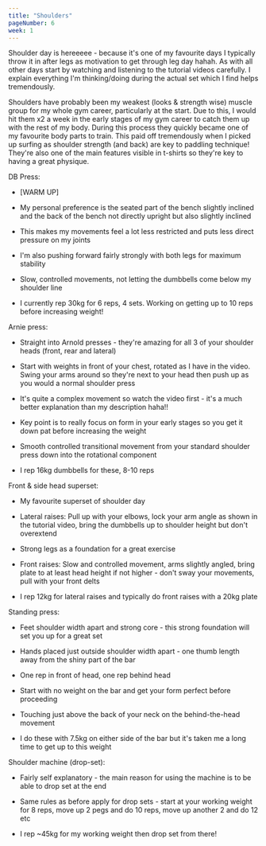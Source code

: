 ```yaml
---
title: "Shoulders"
pageNumber: 6
week: 1
---
```

Shoulder day is hereeeee - because it's one of my favourite days I typically throw it in after legs as motivation to get through leg day hahah. As with all other days start by watching and listening to the tutorial videos carefully. I explain everything I'm thinking/doing during the actual set which I find helps tremendously.

Shoulders have probably been my weakest (looks & strength wise) muscle group for my whole gym career, particularly at the start. Due to this, I would hit them x2 a week in the early stages of my gym career to catch them up with the rest of my body. During this process they quickly became one of my favourite body parts to train. This paid off tremendously when I picked up surfing as shoulder strength (and back) are key to paddling technique! They're also one of the main features visible in t-shirts so they're key to having a great physique.

DB Press:

- [WARM UP]

- My personal preference is the seated part of the bench slightly inclined and the back of the bench not directly upright but also slightly inclined

- This makes my movements feel a lot less restricted and puts less direct pressure on my joints

- I'm also pushing forward fairly strongly with both legs for maximum stability

- Slow, controlled movements, not letting the dumbbells come below my shoulder line

- I currently rep 30kg for 6 reps, 4 sets. Working on getting up to 10 reps before increasing weight!

Arnie press:

- Straight into Arnold presses - they're amazing for all 3 of your shoulder heads (front, rear and lateral)

- Start with weights in front of your chest, rotated as I have in the video. Swing your arms around so they're next to your head then push up as you would a normal shoulder press

- It's quite a complex movement so watch the video first - it's a much better explanation than my description haha!!

- Key point is to really focus on form in your early stages so you get it down pat before increasing the weight

- Smooth controlled transitional movement from your standard shoulder press down into the rotational component

- I rep 16kg dumbbells for these, 8-10 reps

Front & side head superset:

- My favourite superset of shoulder day

- Lateral raises: Pull up with your elbows, lock your arm angle as shown in the tutorial video, bring the dumbbells up to shoulder height but don't overextend

- Strong legs as a foundation for a great exercise

- Front raises: Slow and controlled movement, arms slightly angled, bring plate to at least head height if not higher - don't sway your movements, pull with your front delts

- I rep 12kg for lateral raises and typically do front raises with a 20kg plate

Standing press:

- Feet shoulder width apart and strong core - this strong foundation will set you up for a great set

- Hands placed just outside shoulder width apart - one thumb length away from the shiny part of the bar

- One rep in front of head, one rep behind head

- Start with no weight on the bar and get your form perfect before proceeding

- Touching just above the back of your neck on the behind-the-head movement

- I do these with 7.5kg on either side of the bar but it's taken me a long time to get up to this weight

Shoulder machine (drop-set):

- Fairly self explanatory - the main reason for using the machine is to be able to drop set at the end

- Same rules as before apply for drop sets - start at your working weight for 8 reps, move up 2 pegs and do 10 reps, move up another 2 and do 12 etc

- I rep ~45kg for my working weight then drop set from there!
